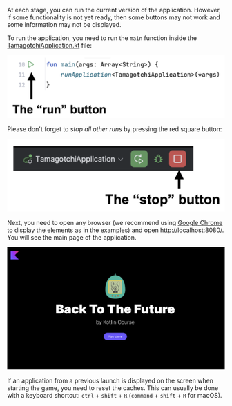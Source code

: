 At each stage, you can run the current version of the application.
However, if some functionality is not yet ready,
then some buttons may not work and some information may not be displayed.

To run the application, you need to run the `main` function inside
the [TamagotchiApplication.kt](psi_element://org.jetbrains.kotlin.course.tamagotchi.TamagotchiApplicationKt#main) file:

![How to run the application](../../utils/src/main/resources/images/tamagotchi/ide/run.png)

Please don't forget to _stop all other runs_ by pressing the red square button:

![How to stop the application](../../utils/src/main/resources/images/tamagotchi/ide/stop.png)

Next, you need to open any browser (we recommend using [Google Chrome](https://www.google.com/chrome/) to display the elements as in the examples)
and open http://localhost:8080/. You will see the main page of the application.

<div class="hint" title="Click me to view what the main page of the application looks like">

![The main page of the application](../../utils/src/main/resources/images/tamagotchi/states/main_page.png)

</div>

<div class="hint" title="Click me if the application from the last launch is displayed">

If an application from a previous launch is displayed on the screen when starting the game, you need to reset the caches.
This can usually be done with a keyboard shortcut: `ctrl` + `shift` + `R` (`command` + `shift` + `R` for macOS).
</div>
